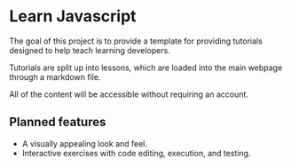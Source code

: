 # Learn Javascript

The goal of this project is to provide a template for providing tutorials 
designed to help teach learning developers.

Tutorials are split up into lessons, which are loaded into the main webpage 
through a markdown file.

All of the content will be accessible without requiring an account.

## Planned features
- A visually appealing look and feel.
- Interactive exercises with code editing, execution, and testing.